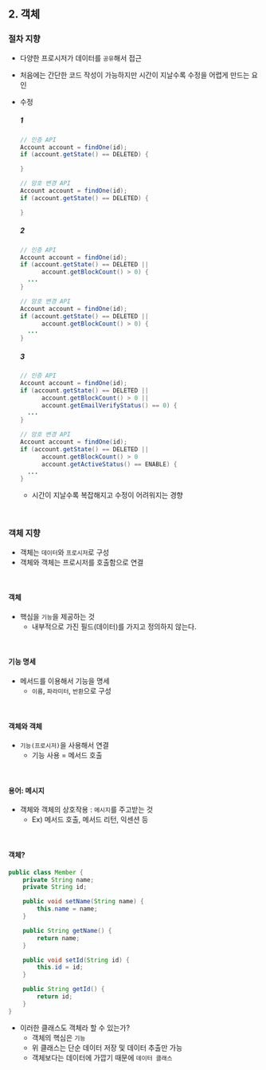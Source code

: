 ## 2. 객체

### 절차 지향

- 다양한 프로시저가 데이터를 `공유`해서 접근
- 처음에는 간단한 코드 작성이 가능하지만 시간이 지날수록 수정을 어렵게 만드는 요인

- 수정

  ##### 1

  ```java
  // 인증 API
  Account account = findOne(id);
  if (account.getState() == DELETED) {
  
  }
  
  // 암호 변경 API
  Account account = findOne(id);
  if (account.getState() == DELETED) {
  
  }
  ```

  ##### 2

  ```java
  // 인증 API
  Account account = findOne(id);
  if (account.getState() == DELETED ||
  		account.getBlockCount() > 0) {
  	...
  }
  
  // 암호 변경 API
  Account account = findOne(id);
  if (account.getState() == DELETED ||
  		account.getBlockCount() > 0) {
  	...
  }
  ```

  ##### 3

  ```java
  // 인증 API
  Account account = findOne(id);
  if (account.getState() == DELETED ||
  		account.getBlockCount() > 0 ||
  		account.getEmailVerifyStatus() == 0) {
  	...
  }
  
  // 암호 변경 API
  Account account = findOne(id);
  if (account.getState() == DELETED ||
  		account.getBlockCount() > 0
  		account.getActiveStatus() == ENABLE) {
  	...
  }
  ```

  - 시간이 지날수록 복잡해지고 수정이 어려워지는 경향

<br>

### 객체 지향

- 객체는 `데이터`와 `프로시저`로 구성
- 객체와 객체는 프로시저를 호출함으로 연결

<br>

#### 객체

- 핵심을 `기능`을 제공하는 것
  - 내부적으로 가진 필드(데이터)를 가지고 정의하지 않는다.

<br>

#### 기능 명세

- 메서드를 이용해서 기능을 명세
  - `이름`, `파라미터`, `반환`으로 구성

<br>

#### 객체와 객체

- `기능(프로시저)`을 사용해서 연결
  - 기능 사용 = 메서드 호출

<br>

#### 용어: 메시지

- 객체와 객체의 상호작용 : `메시지`를 주고받는 것
  - Ex) 메서드 호출, 메서드 리턴, 익센션 등

<br>

#### 객체?

```java
public class Member {
	private String name;
	private String id;

	public void setName(String name) {
		this.name = name;
	}

	public String getName() {
		return name;
	}

	public void setId(String id) {
		this.id = id;
	}

	public String getId() {
		return id;
	}
}
```

- 이러한 클래스도 객체라 할 수 있는가?
  - 객체의 핵심은 `기능`
  - 위 클래스는 단순 데이터 저장 및 데이터 추출만 가능
  - 객체보다는 데이터에 가깝기 때문에 `데이터 클래스`

